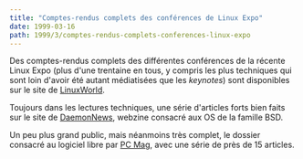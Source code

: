 ```yaml
---
title: "Comptes-rendus complets des conférences de Linux Expo"
date: 1999-03-16
path: 1999/3/comptes-rendus-complets-conferences-linux-expo
---
```


<P> Des comptes-rendus complets des différentes conférences de
la récente Linux Expo (plus d'une trentaine en tous, y compris
les plus techniques qui sont loin d'avoir été autant médiatisées
que les <EM>keynotes</EM>) sont disponibles sur le site de <A HREF="http://linuxworld.com/expo/">LinuxWorld</A>.</P>

<P> Toujours dans les lectures techniques, une série d'articles forts bien
faits sur le site de <A HREF="http://www.daemonnews.org/">DaemonNews</A>,
webzine consacré aux OS de la famille BSD.</P>

<P> Un peu plus grand public, mais néanmoins très
complet, le dossier consacré au logiciel libre par <A HREF="http://www.zdnet.com/pcmag/features/opensource/index.html">PC
Mag</A>, avec une série de près de 15 articles.</P>


